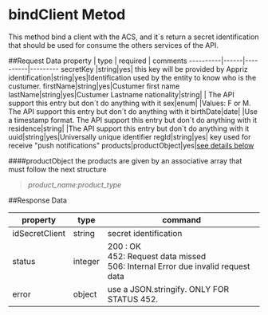 bindClient Metod
================================

This method bind a client with the ACS, and it´s return a secret identification that should be used for consume the others services of the API.

##Request Data
 property  | type | required | comments
 ----------|------|----------|---------
 secretKey |string|yes| this key will be provided by Appriz
identification|string|yes|Identification used by the entity to know who is the custumer.
firstName|string|yes|Custumer first name
lastName|string|yes|Custumer Lastname
nationality|string| | The API support this entry but don´t do anything with it
sex|enum| |Values: F or M.  The API support this entry but don´t do anything with it
birthDate|date| |Use a timestamp format. The API support this entry but don´t do anything with it
residence|string| |The API support this entry but don´t do anything with it
uuid|string|yes|Universally unique identifier
regId|string|yes| key used for receive "push notifications" 
products|productObject|yes|[see details below]()

####productObject 
the products are given by an associative array that must follow the next structure
> *product_name*:*product_type*

##Response Data

  property | type | command
 ----------|------|---------
idSecretClient|string|secret identification 
status|integer| 200 : OK<br> 452: Request data missed <br> 506: Internal Error due invalid request data
error|object| use a JSON.stringify. ONLY FOR STATUS 452.
               


